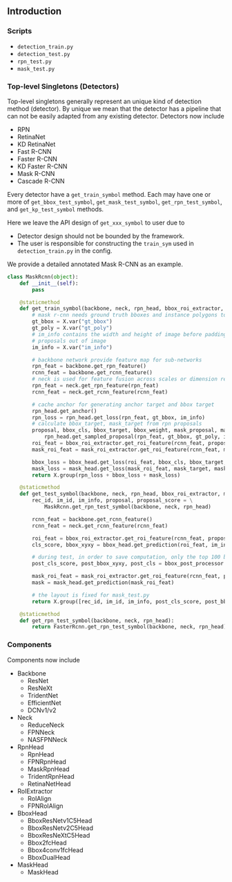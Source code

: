 ## Introduction

### Scripts
- `detection_train.py`
- `detection_test.py`
- `rpn_test.py`
- `mask_test.py`


### Top-level Singletons (Detectors)
Top-level singletons generally represent an unique kind of detection method (detector).
By unique we mean that the detector has a pipeline that can not be easily adapted from any existing detector.
Detectors now include
- RPN
- RetinaNet
- KD RetinaNet
- Fast R-CNN
- Faster R-CNN
- KD Faster R-CNN
- Mask R-CNN
- Cascade R-CNN

Every detector have a `get_train_symbol` method.
Each may have one or more of `get_bbox_test_symbol`, `get_mask_test_symbol`, `get_rpn_test_symbol`, and `get_kp_test_symbol` methods.

Here we leave the API design of `get_xxx_symbol` to user due to
- Detector design should not be bounded by the framework.
- The user is responsible for constructing the `train_sym` used in `detection_train.py` in the config.

We provide a detailed annotated Mask R-CNN as an example.
``` python
class MaskRcnn(object):
    def __init__(self):
        pass

    @staticmethod
    def get_train_symbol(backbone, neck, rpn_head, bbox_roi_extractor, mask_roi_extractor, bbox_head, mask_head):
        # mask r-cnn needs ground truth bboxes and instance polygons to generate the target for training
        gt_bbox = X.var("gt_bbox")
        gt_poly = X.var("gt_poly")
        # im_info contains the width and height of image before padding and is use to remove anchors or
        # proposals out of image
        im_info = X.var("im_info")

        # backbone network provide feature map for sub-networks
        rpn_feat = backbone.get_rpn_feature()
        rcnn_feat = backbone.get_rcnn_feature()
        # neck is used for feature fusion across scales or dimension reduction
        rpn_feat = neck.get_rpn_feature(rpn_feat)
        rcnn_feat = neck.get_rcnn_feature(rcnn_feat)

        # cache anchor for generating anchor target and bbox target
        rpn_head.get_anchor()
        rpn_loss = rpn_head.get_loss(rpn_feat, gt_bbox, im_info)
        # calculate bbox_target, mask_target from rpn proposals
        proposal, bbox_cls, bbox_target, bbox_weight, mask_proposal, mask_target, mask_ind = \
            rpn_head.get_sampled_proposal(rpn_feat, gt_bbox, gt_poly, im_info)
        roi_feat = bbox_roi_extractor.get_roi_feature(rcnn_feat, proposal)
        mask_roi_feat = mask_roi_extractor.get_roi_feature(rcnn_feat, mask_proposal)

        bbox_loss = bbox_head.get_loss(roi_feat, bbox_cls, bbox_target, bbox_weight)
        mask_loss = mask_head.get_loss(mask_roi_feat, mask_target, mask_ind)
        return X.group(rpn_loss + bbox_loss + mask_loss)

    @staticmethod
    def get_test_symbol(backbone, neck, rpn_head, bbox_roi_extractor, mask_roi_extractor, bbox_head, mask_head, bbox_post_processor):
        rec_id, im_id, im_info, proposal, proposal_score = \
            MaskRcnn.get_rpn_test_symbol(backbone, neck, rpn_head)

        rcnn_feat = backbone.get_rcnn_feature()
        rcnn_feat = neck.get_rcnn_feature(rcnn_feat)

        roi_feat = bbox_roi_extractor.get_roi_feature(rcnn_feat, proposal)
        cls_score, bbox_xyxy = bbox_head.get_prediction(roi_feat, im_info, proposal)

        # during test, in order to save computation, only the top 100 bbox after NMS are used for mask prediction
        post_cls_score, post_bbox_xyxy, post_cls = bbox_post_processor.get_post_processing(cls_score, bbox_xyxy)

        mask_roi_feat = mask_roi_extractor.get_roi_feature(rcnn_feat, post_bbox_xyxy)
        mask = mask_head.get_prediction(mask_roi_feat)

        # the layout is fixed for mask_test.py
        return X.group([rec_id, im_id, im_info, post_cls_score, post_bbox_xyxy, post_cls, mask])

    @staticmethod
    def get_rpn_test_symbol(backbone, neck, rpn_head):
        return FasterRcnn.get_rpn_test_symbol(backbone, neck, rpn_head)
```


### Components
Components now include
- Backbone
    - ResNet
    - ResNeXt
    - TridentNet
    - EfficientNet
    - DCNv1/v2
- Neck
    - ReduceNeck
    - FPNNeck
    - NASFPNNeck
- RpnHead
    - RpnHead
    - FPNRpnHead
    - MaskRpnHead
    - TridentRpnHead
    - RetinaNetHead
- RoIExtractor
    - RoIAlign
    - FPNRoIAlign
- BboxHead
    - BboxResNetv1C5Head
    - BboxResNetv2C5Head
    - BboxResNeXtC5Head
    - Bbox2fcHead
    - Bbox4conv1fcHead
    - BboxDualHead
- MaskHead
    - MaskHead
